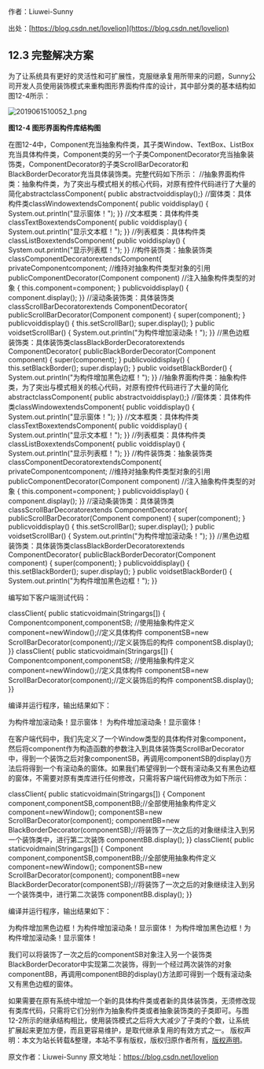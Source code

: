 

  
作者：Liuwei-Sunny

出处：[https://blog.csdn.net/lovelion](https://blog.csdn.net/lovelion)

## 12.3 完整解决方案

为了让系统具有更好的灵活性和可扩展性，克服继承复用所带来的问题，Sunny公司开发人员使用装饰模式来重构图形界面构件库的设计，其中部分类的基本结构如图12-4所示：

![2019061510052_1.png](https://gitee.com/hezhiyuan007/java-study/raw/master/images/DesignMode2/2f362631-d7cf-4574-a7f6-2ff298100fbe.png)

**图12-4 图形界面构件库结构图**

在图12-4中，Component充当抽象构件类，其子类Window、TextBox、ListBox充当具体构件类，Component类的另一个子类ComponentDecorator充当抽象装饰类，ComponentDecorator的子类ScrollBarDecorator和BlackBorderDecorator充当具体装饰类。完整代码如下所示：
//抽象界面构件类：抽象构件类，为了突出与模式相关的核心代码，对原有控件代码进行了大量的简化abstractclassComponent{ public abstractvoiddisplay();} //窗体类：具体构件类classWindowextendsComponent{ public voiddisplay() { System.out.println("显示窗体！"); }} //文本框类：具体构件类classTextBoxextendsComponent{ public voiddisplay() { System.out.println("显示文本框！"); }} //列表框类：具体构件类classListBoxextendsComponent{ public voiddisplay() { System.out.println("显示列表框！"); }} //构件装饰类：抽象装饰类classComponentDecoratorextendsComponent{ privateComponentcomponent; //维持对抽象构件类型对象的引用 publicComponentDecorator(Component component) //注入抽象构件类型的对象 { this.component=component; } publicvoiddisplay() { component.display(); }} //滚动条装饰类：具体装饰类classScrollBarDecoratorextends ComponentDecorator{ publicScrollBarDecorator(Component component) { super(component); } publicvoiddisplay() { this.setScrollBar(); super.display(); } public voidsetScrollBar() { System.out.println("为构件增加滚动条！"); }} //黑色边框装饰类：具体装饰类classBlackBorderDecoratorextends ComponentDecorator{ publicBlackBorderDecorator(Component component) { super(component); } publicvoiddisplay() { this.setBlackBorder(); super.display(); } public voidsetBlackBorder() { System.out.println("为构件增加黑色边框！"); }} //抽象界面构件类：抽象构件类，为了突出与模式相关的核心代码，对原有控件代码进行了大量的简化abstractclassComponent{ public abstractvoiddisplay();} //窗体类：具体构件类classWindowextendsComponent{ public voiddisplay() { System.out.println("显示窗体！"); }} //文本框类：具体构件类classTextBoxextendsComponent{ public voiddisplay() { System.out.println("显示文本框！"); }} //列表框类：具体构件类classListBoxextendsComponent{ public voiddisplay() { System.out.println("显示列表框！"); }} //构件装饰类：抽象装饰类classComponentDecoratorextendsComponent{ privateComponentcomponent; //维持对抽象构件类型对象的引用 publicComponentDecorator(Component component) //注入抽象构件类型的对象 { this.component=component; } publicvoiddisplay() { component.display(); }} //滚动条装饰类：具体装饰类classScrollBarDecoratorextends ComponentDecorator{ publicScrollBarDecorator(Component component) { super(component); } publicvoiddisplay() { this.setScrollBar(); super.display(); } public voidsetScrollBar() { System.out.println("为构件增加滚动条！"); }} //黑色边框装饰类：具体装饰类classBlackBorderDecoratorextends ComponentDecorator{ publicBlackBorderDecorator(Component component) { super(component); } publicvoiddisplay() { this.setBlackBorder(); super.display(); } public voidsetBlackBorder() { System.out.println("为构件增加黑色边框！"); }}

编写如下客户端测试代码：

classClient{ public staticvoidmain(Stringargs[]) { Componentcomponent,componentSB; //使用抽象构件定义 component=newWindow();//定义具体构件 componentSB=new ScrollBarDecorator(component);//定义装饰后的构件 componentSB.display(); }} classClient{ public staticvoidmain(Stringargs[]) { Componentcomponent,componentSB; //使用抽象构件定义 component=newWindow();//定义具体构件 componentSB=new ScrollBarDecorator(component);//定义装饰后的构件 componentSB.display(); }}

编译并运行程序，输出结果如下：

为构件增加滚动条！显示窗体！ 为构件增加滚动条！显示窗体！

在客户端代码中，我们先定义了一个Window类型的具体构件对象component，然后将component作为构造函数的参数注入到具体装饰类ScrollBarDecorator中，得到一个装饰之后对象componentSB，再调用componentSB的display()方法后将得到一个有滚动条的窗体。如果我们希望得到一个既有滚动条又有黑色边框的窗体，不需要对原有类库进行任何修改，只需将客户端代码修改为如下所示：

classClient{ public staticvoidmain(Stringargs[]) { Component component,componentSB,componentBB;//全部使用抽象构件定义 component=newWindow(); componentSB=new ScrollBarDecorator(component); componentBB=new BlackBorderDecorator(componentSB);//将装饰了一次之后的对象继续注入到另一个装饰类中，进行第二次装饰 componentBB.display(); }} classClient{ public staticvoidmain(Stringargs[]) { Component component,componentSB,componentBB;//全部使用抽象构件定义 component=newWindow(); componentSB=new ScrollBarDecorator(component); componentBB=new BlackBorderDecorator(componentSB);//将装饰了一次之后的对象继续注入到另一个装饰类中，进行第二次装饰 componentBB.display(); }}

编译并运行程序，输出结果如下：

为构件增加黑色边框！为构件增加滚动条！显示窗体！ 为构件增加黑色边框！为构件增加滚动条！显示窗体！

我们可以将装饰了一次之后的componentSB对象注入另一个装饰类BlackBorderDecorator中实现第二次装饰，得到一个经过两次装饰的对象componentBB，再调用componentBB的display()方法即可得到一个既有滚动条又有黑色边框的窗体。

如果需要在原有系统中增加一个新的具体构件类或者新的具体装饰类，无须修改现有类库代码，只需将它们分别作为抽象构件类或者抽象装饰类的子类即可。与图12-2所示的继承结构相比，使用装饰模式之后将大大减少了子类的个数，让系统扩展起来更加方便，而且更容易维护，是取代继承复用的有效方式之一。
版权声明：本文为站长转载&整理，本站不享有版权，版权归原作者所有，[版权声明](https://gitee.com/hezhiyuan007/java-notes/raw/master/disclaimer.md)。




原文作者：Liuwei-Sunny 原文地址：https://blog.csdn.net/lovelion